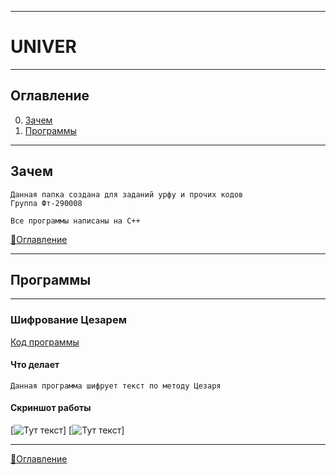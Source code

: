 ____
# UNIVER
____
## Оглавление
0. [Зачем](#Зачем)
1. [Программы](#Программы)
____
## Зачем
```
Данная папка создана для заданий урфу и прочих кодов
Группа Фт-290008

Все программы написаны на C++
```
[:space_invader:Оглавление](#Оглавление)
____

## Программы

________

### Шифрование Цезарем

[Код программы](https://github.com/AppleHex/univer/blob/master/%D0%9F%D1%80%D0%B8%D0%BA%D0%BB%D0%B0%D0%B4%D0%BD%D0%BE%D0%B5%20%D0%BF%D1%80%D0%BE%D0%B3%D1%80%D0%B0%D0%BC%D0%BC%D0%B8%D1%80%D0%BE%D0%B2%D0%B0%D0%BD%D0%B8%D0%B5/Cesar.cpp)

#### Что делает
```
Данная программа шифрует текст по методу Цезаря
```
#### Скриншот работы

[![Тут текст](https://sun9-2.userapi.com/Ooiqdwb-sTo0aDyzL7B9YFJKhBTy1BUuMBkbVA/Hpmbqynm_xo.jpg)]
[![Тут текст](https://sun9-51.userapi.com/P0dLS96Bz3BXePrfMRKOJVbaGaRItc0VzUZzcw/IgEPAR2u1qk.jpg)]


________
[:space_invader:Оглавление](#Оглавление)
